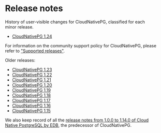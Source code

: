 <!-- SPDX-License-Identifier: CC-BY-4.0 -->
# Release notes

History of user-visible changes for CloudNativePG, classified for each minor release.

- [CloudNativePG 1.24](release_notes/v1.24.md)

For information on the community support policy for CloudNativePG, please
refer to ["Supported releases"](supported_releases.md).

Older releases:

- [CloudNativePG 1.23](release_notes/old/v1.23.md)
- [CloudNativePG 1.22](release_notes/old/v1.22.md)
- [CloudNativePG 1.21](release_notes/old/v1.21.md)
- [CloudNativePG 1.20](release_notes/old/v1.20.md)
- [CloudNativePG 1.19](release_notes/old/v1.19.md)
- [CloudNativePG 1.18](release_notes/old/v1.18.md)
- [CloudNativePG 1.17](release_notes/old/v1.17.md)
- [CloudNativePG 1.16](release_notes/old/v1.16.md)
- [CloudNativePG 1.15](release_notes/old/v1.15.md)

We also keep record of all the
[release notes from 1.0.0 to 1.14.0 of Cloud Native PostgreSQL by EDB](release_notes/edb-cloud-native-postgresql.md),
the predecessor of CloudNativePG.
